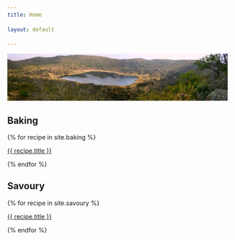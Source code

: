 ```yaml
---
title: Home

layout: default

---
```


![crater](img/crater.jpg)

<h2>Baking</h2>

{% for recipe in site.baking %}
<p>
  <a class="post-link" href="{{ recipe.url | prepend: site.baseurl }}">
  {{ recipe.title }}
  </a>
</p>
{% endfor %}


<h2>Savoury</h2>
{% for recipe in site.savoury %}
<p>
  <a class="post-link" href="{{ recipe.url | prepend: site.baseurl }}">
  {{ recipe.title }}
  </a>
</p>
{% endfor %}

